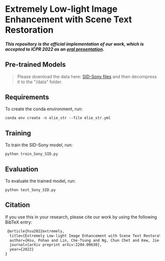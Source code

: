 # Extremely Low-light Image Enhancement with Scene Text Restoration

##### This repository is the official implementation of our work, which is accepted to ICPR 2022 as an [oral presentation](https://arxiv.org/abs/2204.00630).

## Pre-trained Models
> Please download the data here:
> [SID-Sony files](xxx)
> and then decompress it to the "/data" folder.

## Requirements
To create the conda environment, run:
```setup
conda env create -n elie_str --file elie_str.yml
```

## Training
To train the SID-Sony model, run:
```train
python train_Sony_SID.py
```

## Evaluation
To evaluate the trained model, run:
```eval
python test_Sony_SID.py
```

## Citation
If you use this in your research, please cite our work by using the following BibTeX entry:
```latex
 @article{hsu2022extremely,
  title={Extremely Low-light Image Enhancement with Scene Text Restoration},
  author={Hsu, Pohao and Lin, Che-Tsung and Ng, Chun Chet and Kew, Jie-Long and Tan, Mei Yih and Lai, Shang-Hong and Chan, Chee Seng and Zach, Christopher},
  journal={arXiv preprint arXiv:2204.00630},
  year={2022}
}
```
